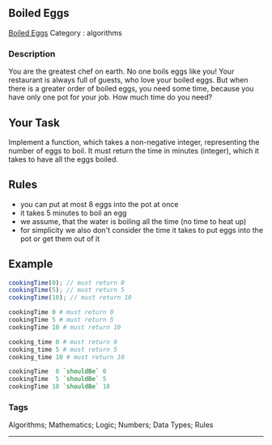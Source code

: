 ## Boiled Eggs
[Boiled Eggs](https://www.codewars.com/kata/boiled-eggs)
Category : algorithms

### Description
You are the greatest chef on earth. No one boils eggs like you! Your restaurant is always full of guests, who love your boiled eggs. But when there is a greater order of boiled eggs, you need some time, because you have only one pot for your job. How much time do you need?

## Your Task

Implement a function, which takes a non-negative integer, representing the number of eggs to boil. It must return the time in minutes (integer), which it takes to have all the eggs boiled.

## Rules

* you can put at most 8 eggs into the pot at once
* it takes 5 minutes to boil an egg
* we assume, that the water is boiling all the time (no time to heat up)
* for simplicity we also don't consider the time it takes to put eggs into the pot or get them out of it

## Example

```javascript
cookingTime(0); // must return 0
cookingTime(5); // must return 5
cookingTime(10); // must return 10
```

```coffeescript
cookingTime 0 # must return 0
cookingTime 5 # must return 5
cookingTime 10 # must return 10
```

```ruby
cooking_time 0 # must return 0
cooking_time 5 # must return 5
cooking_time 10 # must return 10
```

```haskell
cookingTime  0 `shouldBe` 0
cookingTime  5 `shouldBe` 5
cookingTime 10 `shouldBe` 10
```

### Tags
Algorithms; Mathematics; Logic; Numbers; Data Types; Rules

- - -
